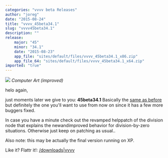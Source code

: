 ```yaml
---
categories: "vvvv beta Releases"
author: "joreg"
date: "2015-08-24"
title: "vvvv_45beta34.1"
slug: "vvvv45beta34.1"
description: ""
release: 
    major: "45"
    minor: "34.1"
    date: "2015-08-23"
    app_file: "sites/default/files/vvvv_45beta34.1_x86.zip"
    app_file_64: "sites/default/files/vvvv_45beta34.1_x64.zip"
imported: "true"
---
```



![](windows_xp.1.png) 
*Computer Art (improved)*

helo again,

just moments later we give to you: **45beta34.1**
Basically the [same as before](/blog/2015/vvvv45beta34) but definitely the one you'll want to use from now on since it has a few more buggers fixed.

In case you have a minute check out the revamped helppatch of the division node that explains the newandimproved behavior for division-by-zero situations. Otherwise just keep on patching as usual..

Also note: this may be actually the final version running on XP. 

Like it? Flattr it!:
[/downloads|vvvv](flattr)